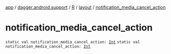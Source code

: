 [app](../../../index.md) / [dagger.android.support](../../index.md) / [R](../index.md) / [layout](index.md) / [notification_media_cancel_action](./notification_media_cancel_action.md)

# notification_media_cancel_action

`static val notification_media_cancel_action: `[`Int`](https://kotlinlang.org/api/latest/jvm/stdlib/kotlin/-int/index.html)
`static val notification_media_cancel_action: `[`Int`](https://kotlinlang.org/api/latest/jvm/stdlib/kotlin/-int/index.html)